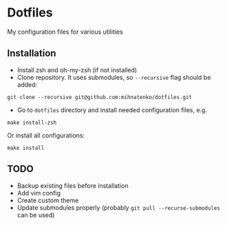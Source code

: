# Dotfiles

My configuration files for various utilities

## Installation

* Install zsh and oh-my-zsh (if not installed)
* Clone repository. It uses submodules, so `--recursive` flag should be added:
```
git clone --recursive git@github.com:mihnatenko/dotfiles.git
```
* Go to `dotfiles` directory and install needed configuration files, e.g.
```
make install-zsh
```
Or install all configurations:
```
make install
```
## TODO
* Backup existing files before installation
* Add vim config
* Create custom theme
* Update submodules properly (probably `git pull --recurse-submodules` can be used)
